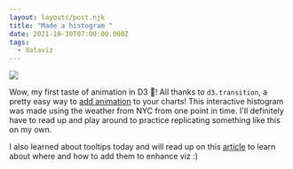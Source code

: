```yaml
---
layout: layouts/post.njk
title: "Made a histogram "
date: 2021-10-30T07:00:00.000Z
tags:
  - dataviz
---
```

![](/images/uploads/histogram.gif)

Wow, my first taste of animation in D3 🥳! All thanks to `d3.transition`, a pretty easy way to [add animation](https://github.com/d3/d3-transition) to your charts! This interactive histogram was made using the weather from NYC from one point in time. I'll definitely have to read up and play around to practice replicating something like this on my own. 

I also learned about tooltips today and will read up on this [article](https://wattenberger.com/blog/d3-interactive-charts) to learn about where and how to add them to enhance viz :)